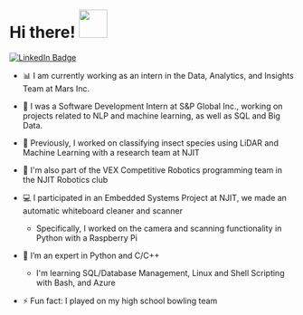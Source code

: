 <h1>
  Hi there! 
  <img src="https://media.giphy.com/media/KGMzZvWa5su2O5LCVR/giphy.gif" width="50"/>
</h1>

<a href="https://www.linkedin.com/in/rushi-athavale/">
  <img src="https://img.shields.io/badge/LinkedIn-blue?style=for-the-badge&logo=linkedin&logoColor=white" alt="LinkedIn Badge"/>
</a>

- 📊 I am currently working as an intern in the Data, Analytics, and Insights Team at Mars Inc.

- 🔭 I was a Software Development Intern at S&P Global Inc., working on projects related to NLP and machine learning, as well as SQL and Big Data.
  
- 🐝 Previously, I worked on classifying insect species using LiDAR and Machine Learning with a research team at NJIT

- 🤖 I'm also part of the VEX Competitive Robotics programming team in the NJIT Robotics club

- 💻 I participated in an Embedded Systems Project at NJIT, we made an automatic whiteboard cleaner and scanner
  - Specifically, I worked on the camera and scanning functionality in Python with a Raspberry Pi
  
- 🌱 I’m an expert in Python and C/C++
  - I'm learning SQL/Database Management, Linux and Shell Scripting with Bash, and Azure 
  
- ⚡ Fun fact: I played on my high school bowling team

